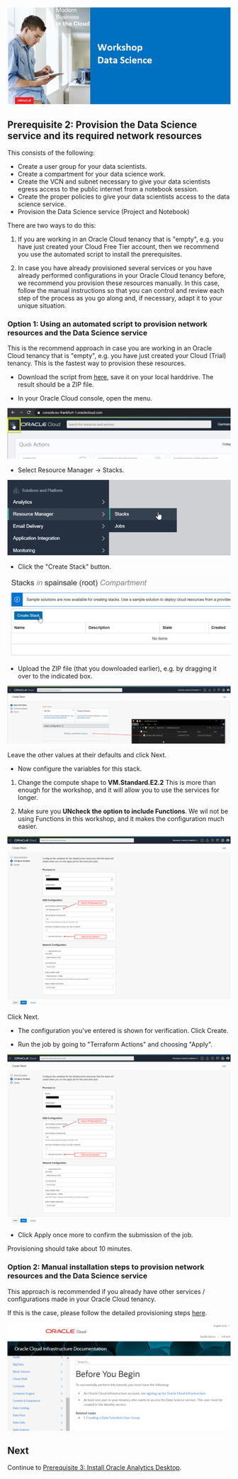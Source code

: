 ![](../commonimages/workshop_logo.png)

## Prerequisite 2: Provision the Data Science service and its required network resources

This consists of the following:
- Create a user group for your data scientists.
- Create a compartment for your data science work.
- Create the VCN and subnet necessary to give your data scientists egress access to the public internet from a notebook session.
- Create the proper policies to give your data scientists access to the data science service.
- Provision the Data Science service (Project and Notebook)

There are two ways to do this:
1) If you are working in an Oracle Cloud tenancy that is "empty", e.g. you have just created your Cloud Free Tier account, then we recommend you use the automated script to install the prerequisites. 

2) In case you have already provisioned several services or you have already performed configurations in your Oracle Cloud tenancy before, we recommend you provision these resources manually. In this case, follow the manual instructions so that you can control and review each step of the process as you go along and, if necessary, adapt it to your unique situation.

### Option 1: Using an automated script to provision network resources and the Data Science service

This is the recommend approach in case you are working in an Oracle Cloud tenancy that is "empty", e.g. you have just created your Cloud (Trial) tenancy. This is the fastest way to provision these resources.

- Download the script from [here](./data/provision_data_science.zip), save it on your local harddrive. The result should be a ZIP file.

- In your Oracle Cloud console, open the menu.

![](./images/openmenu.png)

- Select Resource Manager -> Stacks.

![](./images/resourcemanager.png)

- Click the "Create Stack" button.

![](./images/createstackbutton.png)

- Upload the ZIP file (that you downloaded earlier), e.g. by dragging it over to the indicated box.

![](./images/uploadzip.png)

Leave the other values at their defaults and click Next.

- Now configure the variables for this stack.

1. Change the compute shape to **VM.Standard.E2.2**
This is more than enough for the workshop, and it will allow you to use the services for longer.

2. Make sure you **UNcheck the option to include Functions**. 
We wil not be using Functions in this workshop, and it makes the configuration much easier.

![](./images/configurestack.png)

Click Next.

- The configuration you've entered is shown for verification. Click Create.

- Run the job by going to "Terraform Actions" and choosing "Apply".

![](./images/configurestack.png)

- Click Apply once more to confirm the submission of the job.

Provisioning should take about 10 minutes.



### Option 2: Manual installation steps to provision network resources and the Data Science service

This approach is recommended if you already have other services / configurations made in your Oracle Cloud tenancy. 

If this is the case, please follow the detailed provisioning steps [here](https://docs.cloud.oracle.com/en-us/iaas/data-science/data-science-tutorial/tutorial/get-started.htm#concept_tpd_33q_zkb).

![](./images/manualinstructions.png)

## Next

Continue to [Prerequisite 3: Install Oracle Analytics Desktop](../prereq3/lab.md).
